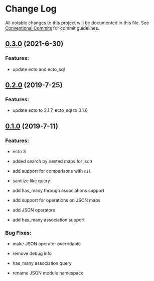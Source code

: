 # Change Log

All notable changes to this project will be documented in this file.
See [Conventional Commits](Https://conventionalcommits.org) for commit guidelines.

<!-- changelog -->

## [0.3.0](https://github.com/edenlabllc/ecto_filter/compare/0.2.0...0.3.0) (2021-6-30)




### Features:

* update ecto and ecto_sql

## [0.2.0](https://github.com/edenlabllc/ecto_filter/compare/0.1.0...0.2.0) (2019-7-25)




### Features:

* update ecto to 3.1.7, ecto_sql to 3.1.6

## [0.1.0](https://github.com/edenlabllc/ecto_filter/compare/0.1.0...0.1.0) (2019-7-11)




### Features:

* ecto 3

* added search by nested maps for json

* add support for comparisons with `nil`

* sanitize like query

* add has_many through associations support

* add support for operations on JSON maps

* add JSON operators

* add has_many association support

### Bug Fixes:

* make JSON operator overridable

* remove debug info

* has_many association query

* rename JSON module namespace
